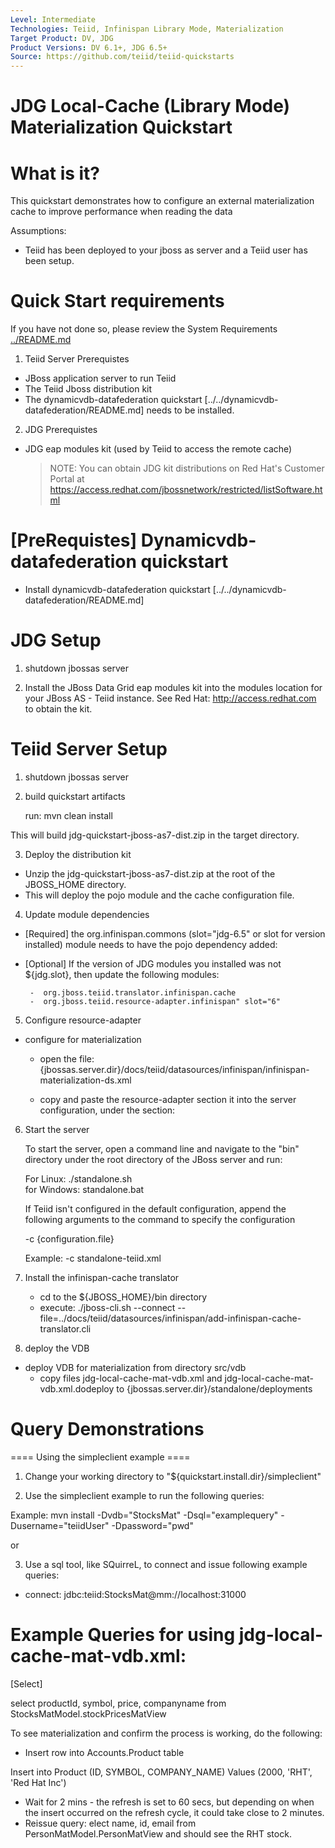 ```yaml
---
Level: Intermediate
Technologies: Teiid, Infinispan Library Mode, Materialization
Target Product: DV, JDG
Product Versions: DV 6.1+, JDG 6.5+
Source: https://github.com/teiid/teiid-quickstarts
---
```


JDG Local-Cache (Library Mode) Materialization Quickstart
================================

# What is it?

This quickstart demonstrates how to configure an external materialization cache to improve performance when reading the data


Assumptions:

* Teiid has been deployed to your jboss as server and a Teiid user has been setup.

# Quick Start requirements

If you have not done so, please review the System Requirements [../README.md](../README.md)


1.  Teiid Server Prerequistes

* JBoss application server to run Teiid
* The Teiid Jboss distribution kit
* The dynamicvdb-datafederation quickstart [../../dynamicvdb-datafederation/README.md] needs to be installed.

2.  JDG Prerequistes

* JDG eap modules kit (used by Teiid to access the remote cache)
	> NOTE: You can obtain JDG kit distributions on Red Hat's Customer Portal at https://access.redhat.com/jbossnetwork/restricted/listSoftware.html

#  [PreRequistes] Dynamicvdb-datafederation quickstart

*  Install dynamicvdb-datafederation quickstart [../../dynamicvdb-datafederation/README.md]

# JDG Setup

1) shutdown jbossas server

2) Install the JBoss Data Grid eap modules kit into the modules location for your JBoss AS - Teiid instance.
   See Red Hat:   http://access.redhat.com  to obtain the kit.

# Teiid Server Setup

1) shutdown jbossas server

2) build quickstart artifacts

	run:  mvn clean install

This will build jdg-quickstart-jboss-as7-dist.zip in the target directory.

3)  Deploy the distribution kit

-  Unzip the jdg-quickstart-jboss-as7-dist.zip at the root of the JBOSS_HOME directory.
-  This will deploy the pojo module and the cache configuration file.

4) Update module dependencies

*  [Required] the org.infinispan.commons (slot="jdg-6.5" or slot for version installed) module needs to have 
the pojo dependency added:

    <module name="com.client.quickstart.pojos"   export="true" />

*  [Optional] If the version of JDG modules you installed was not ${jdg.slot}, then update the following modules:

		-  org.jboss.teiid.translator.infinispan.cache
		-  org.jboss.teiid.resource-adapter.infinispan" slot="6"

		
5) Configure resource-adapter

*  configure for materialization
	-	open the file: {jbossas.server.dir}/docs/teiid/datasources/infinispan/infinispan-materialization-ds.xml
	-	copy and paste the resource-adapter section it into the server configuration, under the section:

        <subsystem xmlns="urn:jboss:domain:resource-adapters:1.1">
            <resource-adapters>


6) Start the server

	To start the server, open a command line and navigate to the "bin" directory under the root directory of the JBoss server and run:
	
	For Linux:   ./standalone.sh	
	for Windows: standalone.bat

	If Teiid isn't configured in the default configuration, append the following arguments to the command to specify the configuration
		
	-c {configuration.file}  
	
	Example: -c standalone-teiid.xml 
	
7) Install the infinispan-cache translator

	-	cd to the ${JBOSS_HOME}/bin directory
	-	execute:  ./jboss-cli.sh --connect --file=../docs/teiid/datasources/infinispan/add-infinispan-cache-translator.cli
	
	
8) deploy the VDB

*  deploy VDB for materialization from directory  src/vdb
	- copy files jdg-local-cache-mat-vdb.xml and jdg-local-cache-mat-vdb.xml.dodeploy to {jbossas.server.dir}/standalone/deployments	


# Query Demonstrations

==== Using the simpleclient example ====

1) Change your working directory to "${quickstart.install.dir}/simpleclient"

2) Use the simpleclient example to run the following queries:

Example:   mvn install -Dvdb="StocksMat" -Dsql="examplequery"  -Dusername="teiidUser" -Dpassword="pwd"


or 

3) Use a sql tool, like SQuirreL, to connect and issue following example queries:

-  connect:  jdbc:teiid:StocksMat@mm://localhost:31000


# Example Queries for using jdg-local-cache-mat-vdb.xml:

[Select]

select productId, symbol, price, companyname from StocksMatModel.stockPricesMatView 


To see materialization and confirm the process is working, do the following:
*  Insert row into Accounts.Product table

Insert into Product (ID, SYMBOL, COMPANY_NAME) Values (2000, 'RHT', 'Red Hat Inc')

*  Wait for 2 mins - the refresh is set to 60 secs, but depending on when the insert occurred on the refresh cycle, it could take close to 2 minutes.
*  Reissue query:      elect name, id, email from PersonMatModel.PersonMatView
	and should see the RHT stock. 


